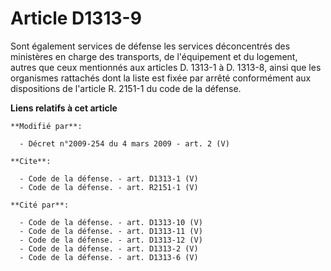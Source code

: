 # Article D1313-9

Sont également services de défense les services déconcentrés des ministères en charge des transports, de l'équipement et du
logement, autres que ceux mentionnés aux articles D. 1313-1 à D. 1313-8, ainsi que les organismes rattachés dont la liste est
fixée par arrêté conformément aux dispositions de l'article R. 2151-1 du code de la défense.

**Liens relatifs à cet article**

	**Modifié par**:

	  - Décret n°2009-254 du 4 mars 2009 - art. 2 (V)

	**Cite**:

	  - Code de la défense. - art. D1313-1 (V)
	  - Code de la défense. - art. R2151-1 (V)

	**Cité par**:

	  - Code de la défense. - art. D1313-10 (V)
	  - Code de la défense. - art. D1313-11 (V)
	  - Code de la défense. - art. D1313-12 (V)
	  - Code de la défense. - art. D1313-2 (V)
	  - Code de la défense. - art. D1313-6 (V)
